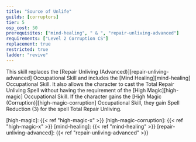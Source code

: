 ```yaml
---
title: "Source of Unlife"
guilds: [corruptors]
tier: 5
osp_cost: 50
prerequisites: ["mind-healing", " & ", "repair-unliving-advanced"]
requirements: ["Level 2 Corruption CS"]
replacement: true
restricted: true
ladder: "revive"
---
```

This skill replaces the [Repair Unliving (Advanced)][repair-unliving-advanced] Occupational Skill and includes the [Mind Healing][mind-healing] Occupational Skill. It also allows the character to cast the Total Repair Unliving Spell without having the requirement of the [High Magic][high-magic] Occupational Skill. If the character gains the [High Magic (Corruption)][high-magic-corruption] Occupational Skill, they gain Spell Reduction (3) for the spell Total Repair Unliving.

[high-magic]: {{< ref "high-magic-x" >}}
[high-magic-corruption]: {{< ref "high-magic-x" >}}
[mind-healing]: {{< ref "mind-healing" >}}
[repair-unliving-advanced]: {{< ref "repair-unliving-advanced" >}}